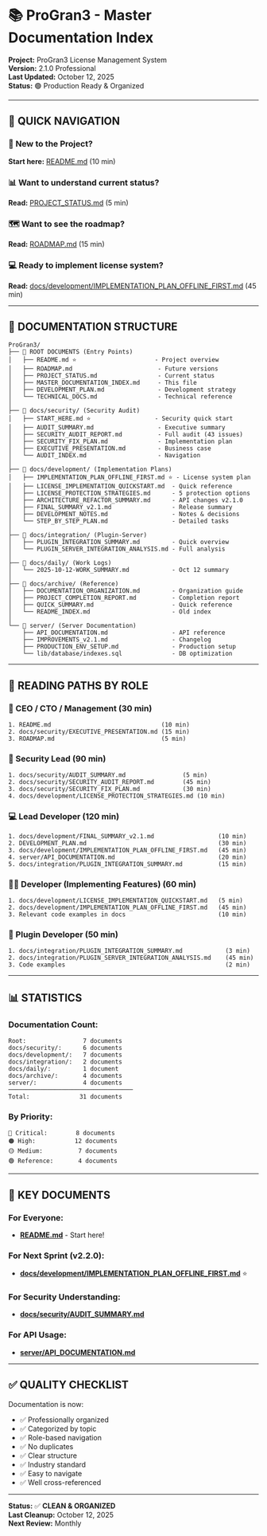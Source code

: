 # 📚 ProGran3 - Master Documentation Index

**Project:** ProGran3 License Management System  
**Version:** 2.1.0 Professional  
**Last Updated:** October 12, 2025  
**Status:** 🟢 Production Ready & Organized

---

## 🎯 QUICK NAVIGATION

### 🚀 New to the Project?
**Start here:** [README.md](./README.md) (10 min)

### 📊 Want to understand current status?
**Read:** [PROJECT_STATUS.md](./PROJECT_STATUS.md) (5 min)

### 🗺️ Want to see the roadmap?
**Read:** [ROADMAP.md](./ROADMAP.md) (15 min)

### 💻 Ready to implement license system?
**Read:** [docs/development/IMPLEMENTATION_PLAN_OFFLINE_FIRST.md](./docs/development/IMPLEMENTATION_PLAN_OFFLINE_FIRST.md) (45 min)

---

## 📁 DOCUMENTATION STRUCTURE

```
ProGran3/
├── 📖 ROOT DOCUMENTS (Entry Points)
│   ├── README.md ⭐                      - Project overview
│   ├── ROADMAP.md                        - Future versions
│   ├── PROJECT_STATUS.md                 - Current status
│   ├── MASTER_DOCUMENTATION_INDEX.md     - This file
│   ├── DEVELOPMENT_PLAN.md               - Development strategy
│   └── TECHNICAL_DOCS.md                 - Technical reference
│
├── 📂 docs/security/ (Security Audit)
│   ├── START_HERE.md ⭐                  - Security quick start
│   ├── AUDIT_SUMMARY.md                  - Executive summary
│   ├── SECURITY_AUDIT_REPORT.md          - Full audit (43 issues)
│   ├── SECURITY_FIX_PLAN.md              - Implementation plan
│   ├── EXECUTIVE_PRESENTATION.md         - Business case
│   └── AUDIT_INDEX.md                    - Navigation
│
├── 📂 docs/development/ (Implementation Plans)
│   ├── IMPLEMENTATION_PLAN_OFFLINE_FIRST.md ⭐ - License system plan
│   ├── LICENSE_IMPLEMENTATION_QUICKSTART.md  - Quick reference
│   ├── LICENSE_PROTECTION_STRATEGIES.md      - 5 protection options
│   ├── ARCHITECTURE_REFACTOR_SUMMARY.md      - API changes v2.1.0
│   ├── FINAL_SUMMARY_v2.1.md                 - Release summary
│   ├── DEVELOPMENT_NOTES.md                  - Notes & decisions
│   └── STEP_BY_STEP_PLAN.md                  - Detailed tasks
│
├── 📂 docs/integration/ (Plugin-Server)
│   ├── PLUGIN_INTEGRATION_SUMMARY.md         - Quick overview
│   └── PLUGIN_SERVER_INTEGRATION_ANALYSIS.md - Full analysis
│
├── 📂 docs/daily/ (Work Logs)
│   └── 2025-10-12-WORK_SUMMARY.md            - Oct 12 summary
│
├── 📂 docs/archive/ (Reference)
│   ├── DOCUMENTATION_ORGANIZATION.md         - Organization guide
│   ├── PROJECT_COMPLETION_REPORT.md          - Completion report
│   ├── QUICK_SUMMARY.md                      - Quick reference
│   └── README_INDEX.md                       - Old index
│
└── 📂 server/ (Server Documentation)
    ├── API_DOCUMENTATION.md                  - API reference
    ├── IMPROVEMENTS_v2.1.md                  - Changelog
    ├── PRODUCTION_ENV_SETUP.md               - Production setup
    └── lib/database/indexes.sql              - DB optimization
```

---

## 🎯 READING PATHS BY ROLE

### 👔 CEO / CTO / Management (30 min)
```
1. README.md                               (10 min)
2. docs/security/EXECUTIVE_PRESENTATION.md (15 min)
3. ROADMAP.md                              (5 min)
```

### 🔐 Security Lead (90 min)
```
1. docs/security/AUDIT_SUMMARY.md                (5 min)
2. docs/security/SECURITY_AUDIT_REPORT.md        (45 min)
3. docs/security/SECURITY_FIX_PLAN.md            (30 min)
4. docs/development/LICENSE_PROTECTION_STRATEGIES.md (10 min)
```

### 💻 Lead Developer (120 min)
```
1. docs/development/FINAL_SUMMARY_v2.1.md                  (10 min)
2. DEVELOPMENT_PLAN.md                                     (30 min)
3. docs/development/IMPLEMENTATION_PLAN_OFFLINE_FIRST.md   (45 min)
4. server/API_DOCUMENTATION.md                             (20 min)
5. docs/integration/PLUGIN_INTEGRATION_SUMMARY.md          (15 min)
```

### 👨‍💻 Developer (Implementing Features) (60 min)
```
1. docs/development/LICENSE_IMPLEMENTATION_QUICKSTART.md   (5 min)
2. docs/development/IMPLEMENTATION_PLAN_OFFLINE_FIRST.md   (45 min)
3. Relevant code examples in docs                          (10 min)
```

### 🔌 Plugin Developer (50 min)
```
1. docs/integration/PLUGIN_INTEGRATION_SUMMARY.md            (3 min)
2. docs/integration/PLUGIN_SERVER_INTEGRATION_ANALYSIS.md    (45 min)
3. Code examples                                             (2 min)
```

---

## 📊 STATISTICS

### Documentation Count:
```
Root:                7 documents
docs/security/:      6 documents
docs/development/:   7 documents
docs/integration/:   2 documents
docs/daily/:         1 document
docs/archive/:       4 documents
server/:             4 documents
───────────────────────────────────
Total:              31 documents
```

### By Priority:
```
🔴 Critical:        8 documents
🟠 High:           12 documents
🟡 Medium:          7 documents
🟢 Reference:       4 documents
```

---

## 🔑 KEY DOCUMENTS

### For Everyone:
- **[README.md](./README.md)** - Start here!

### For Next Sprint (v2.2.0):
- **[docs/development/IMPLEMENTATION_PLAN_OFFLINE_FIRST.md](./docs/development/IMPLEMENTATION_PLAN_OFFLINE_FIRST.md)** ⭐

### For Security Understanding:
- **[docs/security/AUDIT_SUMMARY.md](./docs/security/AUDIT_SUMMARY.md)**

### For API Usage:
- **[server/API_DOCUMENTATION.md](./server/API_DOCUMENTATION.md)**

---

## ✅ QUALITY CHECKLIST

Documentation is now:
- ✅ Professionally organized
- ✅ Categorized by topic
- ✅ Role-based navigation
- ✅ No duplicates
- ✅ Clear structure
- ✅ Industry standard
- ✅ Easy to navigate
- ✅ Well cross-referenced

---

**Status:** ✅ **CLEAN & ORGANIZED**  
**Last Cleanup:** October 12, 2025  
**Next Review:** Monthly

